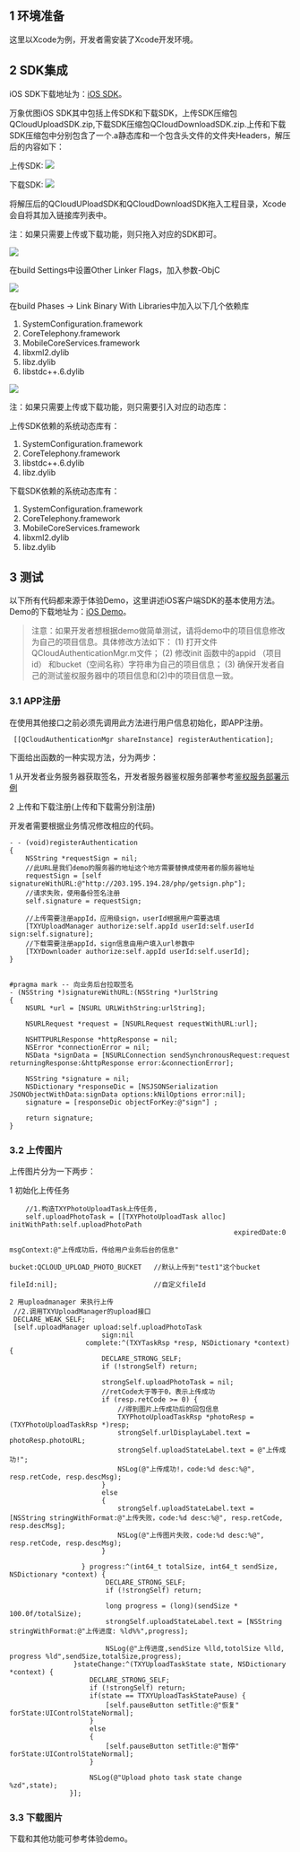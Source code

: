 ## 1 环境准备

这里以Xcode为例，开发者需安装了Xcode开发环境。

## 2 SDK集成

iOS SDK下载地址为：[iOS SDK](http://cloud.tencent.com/wiki/%E4%B8%87%E8%B1%A1%E4%BC%98%E5%9B%BESDK%E4%B8%8B%E8%BD%BD#2._iOS_SDK)。

万象优图iOS SDK其中包括上传SDK和下载SDK，上传SDK压缩包QCloudUploadSDK.zip,下载SDK压缩包QCloudDownloadSDK.zip.上传和下载SDK压缩包中分别包含了一个.a静态库和一个包含头文件的文件夹Headers，解压后的内容如下：

上传SDK:
![](//qzonestyle.gtimg.cn/qzone/vas/opensns/res/img/ios-sdk-1.jpg)

下载SDK:
![](//qzonestyle.gtimg.cn/qzone/vas/opensns/res/img/ios-sdk-2.jpg)

将解压后的QCloudUPloadSDK和QCloudDownloadSDK拖入工程目录，Xcode会自将其加入链接库列表中。

注：如果只需要上传或下载功能，则只拖入对应的SDK即可。

![](//qzonestyle.gtimg.cn/qzone/vas/opensns/res/img/ios-sdk-3.jpg)

在build Settings中设置Other Linker Flags，加入参数-ObjC

![](//qzonestyle.gtimg.cn/qzone/vas/opensns/res/img/ios-sdk-4.jpg)

在build Phases -> Link Binary With Libraries中加入以下几个依赖库

1)	SystemConfiguration.framework
2)	CoreTelephony.framework
3)	MobileCoreServices.framework
4)	libxml2.dylib
5)	libz.dylib
6)	libstdc++.6.dylib

![](//qzonestyle.gtimg.cn/qzone/vas/opensns/res/img/ios-sdk-5.jpg)

注：如果只需要上传或下载功能，则只需要引入对应的动态库：

上传SDK依赖的系统动态库有：

1)	SystemConfiguration.framework
2)	CoreTelephony.framework
3)	libstdc++.6.dylib
4)	libz.dylib

下载SDK依赖的系统动态库有：

1)	SystemConfiguration.framework
2)	CoreTelephony.framework
3)	MobileCoreServices.framework
4)	libxml2.dylib
5)	libz.dylib

## 3 测试

以下所有代码都来源于体验Demo，这里讲述iOS客户端SDK的基本使用方法。Demo的下载地址为：[iOS Demo](/doc/product/275/SDK下载)。

>注意：如果开发者想根据demo做简单测试，请将demo中的项目信息修改为自己的项目信息。具体修改方法如下：
(1) 打开文件QCloudAuthenticationMgr.m文件；
(2) 修改init 函数中的appid （项目id） 和bucket（空间名称）字符串为自己的项目信息；
(3) 确保开发者自己的测试鉴权服务器中的项目信息和(2)中的项目信息一致。

### 3.1 APP注册

在使用其他接口之前必须先调用此方法进行用户信息初始化，即APP注册。

```
 [[QCloudAuthenticationMgr shareInstance] registerAuthentication];
```
 
下面给出函数的一种实现方法，分为两步：


1 从开发者业务服务器获取签名，开发者服务器鉴权服务部署参考[鉴权服务部署示例](/doc/product/275/如何接入#2.2-.E4.B8.80.E8.88.AC.E6.8E.A5.E5.85.A5)

2 上传和下载注册(上传和下载需分别注册)

开发者需要根据业务情况修改相应的代码。

```
- - (void)registerAuthentication
{
    NSString *requestSign = nil;
    //此URL是我们demo的服务器的地址这个地方需要替换成使用者的服务器地址
    requestSign = [self signatureWithURL:@"http://203.195.194.28/php/getsign.php"];
    //请求失败，使用备份签名注册
    self.signature = requestSign;
    
    //上传需要注册appId，应用级sign，userId根据用户需要选填
    [TXYUploadManager authorize:self.appId userId:self.userId sign:self.signature];
    //下载需要注册appId，sign信息由用户填入url参数中
    [TXYDownloader authorize:self.appId userId:self.userId];
}


#pragma mark -- 向业务后台拉取签名
- (NSString *)signatureWithURL:(NSString *)urlString
{
    NSURL *url = [NSURL URLWithString:urlString];
    
    NSURLRequest *request = [NSURLRequest requestWithURL:url];
    
    NSHTTPURLResponse *httpResponse = nil;
    NSError *connectionError = nil;
    NSData *signData = [NSURLConnection sendSynchronousRequest:request returningResponse:&httpResponse error:&connectionError];
    
    NSString *signature = nil;
    NSDictionary *responseDic = [NSJSONSerialization JSONObjectWithData:signData options:kNilOptions error:nil];
    signature = [responseDic objectForKey:@"sign"] ;
    
    return signature;
}
```

### 3.2 上传图片

上传图片分为一下两步：

1 初始化上传任务

```
    //1.构造TXYPhotoUploadTask上传任务,
    self.uploadPhotoTask = [[TXYPhotoUploadTask alloc] initWithPath:self.uploadPhotoPath
                                                        expiredDate:0
                                                         msgContext:@"上传成功后，传给用户业务后台的信息"
                                                             bucket:QCLOUD_UPLOAD_PHOTO_BUCKET   //默认上传到"test1"这个bucket
                                                             fileId:nil];                        //自定义fileId

2 用uploadmanager 来执行上传
 //2.调用TXYUploadManager的upload接口
 DECLARE_WEAK_SELF;
 [self.uploadManager upload:self.uploadPhotoTask
                       sign:nil
                   complete:^(TXYTaskRsp *resp, NSDictionary *context) {
                       DECLARE_STRONG_SELF;
                       if (!strongSelf) return;

                       strongSelf.uploadPhotoTask = nil;
                       //retCode大于等于0，表示上传成功
                       if (resp.retCode >= 0) {   
                           //得到图片上传成功后的回包信息
                           TXYPhotoUploadTaskRsp *photoResp = (TXYPhotoUploadTaskRsp *)resp;
                           strongSelf.urlDisplayLabel.text = photoResp.photoURL;
                           strongSelf.uploadStateLabel.text = @"上传成功!";
                           NSLog(@"上传成功!，code:%d desc:%@", resp.retCode, resp.descMsg);
                       }
                       else
                       {
                           strongSelf.uploadStateLabel.text = [NSString stringWithFormat:@"上传失败，code:%d desc:%@", resp.retCode, resp.descMsg];
                           NSLog(@"上传图片失败，code:%d desc:%@", resp.retCode, resp.descMsg);
                       }
                          
                  } progress:^(int64_t totalSize, int64_t sendSize, NSDictionary *context) {
                        DECLARE_STRONG_SELF;
                        if (!strongSelf) return;
                          
                        long progress = (long)(sendSize * 100.0f/totalSize);
                        strongSelf.uploadStateLabel.text = [NSString stringWithFormat:@"上传进度: %ld%%",progress];
                          
                        NSLog(@"上传进度,sendSize %lld,totolSize %lld, progress %ld",sendSize,totalSize,progress);
                }stateChange:^(TXYUploadTaskState state, NSDictionary *context) {
                    DECLARE_STRONG_SELF;
                    if (!strongSelf) return;
                    if(state == TTXYUploadTaskStatePause) {
                        [self.pauseButton setTitle:@"恢复" forState:UIControlStateNormal];
                    }
                    else
                    {
                        [self.pauseButton setTitle:@"暂停" forState:UIControlStateNormal];
                    }
                          
                    NSLog(@"Upload photo task state change %zd",state);
               }];
```

### 3.3 下载图片

下载和其他功能可参考体验demo。